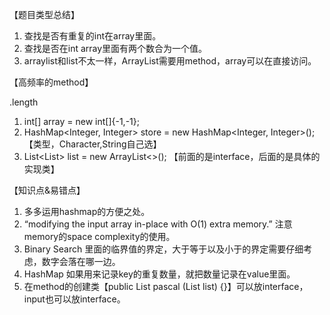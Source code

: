 【题目类型总结】

1. 查找是否有重复的int在array里面。
2. 查找是否在int array里面有两个数合为一个值。
3. arraylist和list不太一样，ArrayList需要用method，array可以在直接访问。

【高频率的method】

.length
1. int[] array = new int[]{-1,-1};
2. HashMap<Integer, Integer> store = new HashMap<Integer, Integer>(); 【类型，Character,String自己选】
3. List<List<Integer>> list = new ArrayList<>(); 【前面的是interface，后面的是具体的实现类】

【知识点&易错点】

1. 多多运用hashmap的方便之处。
2. “modifying the input array in-place with O(1) extra memory.” 注意memory的space complexity的使用。
3. Binary Search 里面的临界值的界定，大于等于以及小于的界定需要仔细考虑，数字会落在哪一边。
4. HashMap 如果用来记录key的重复数量，就把数量记录在value里面。
5. 在method的创建类【public List<Integer> pascal (List<Integer> list) {}】可以放interface，input也可以放interface。
